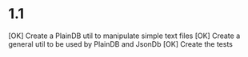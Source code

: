 
# 1.1
[OK] Create a PlainDB util to manipulate simple text files 
[OK] Create a general util to be used by PlainDB and JsonDb
[OK] Create the tests
